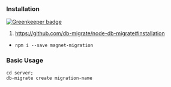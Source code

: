 ### Installation

[![Greenkeeper badge](https://badges.greenkeeper.io/Magnetjs/magnet-migrate.svg)](https://greenkeeper.io/)
1. https://github.com/db-migrate/node-db-migrate#installation
- `npm i --save magnet-migration`

### Basic Usage

```
cd server;
db-migrate create migration-name
```
